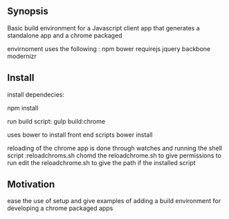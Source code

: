 ## Synopsis

Basic build environment for a Javascript client app that generates a standalone app and a chrome packaged 

envirnoment uses the following :
npm
bower
requirejs
jquery
backbone
modernizr

## Install 

install dependecies:

npm install 

run build script:
gulp build:chrome 

uses bower to install front end scripts
bower install

reloading of the chrome app is done through watches and running the shell script :reloadchroms.sh
chomd the reloadchrome.sh to give permissions to run
edit the reloadchrome.sh to give the path if the installed script


## Motivation

ease the use of setup and give examples of adding a build environment for developing a chrome packaged apps 


